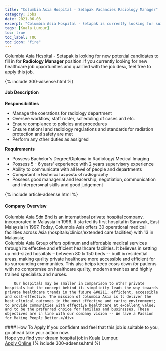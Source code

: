```yaml
---
title: "Columbia Asia Hospital - Setapak Vacancies Radiology Manager" 
category: Jobs 
date: 2021-06-03 
excerpt: "Columbia Asia Hospital - Setapak is currently looking for suitable person to fill in the Radiology Manager which positioned at Kuala Lumpur" 
tags: [Kuala Lumpur] 
toc: true 
toc_label: TOC 
toc_icon: "fire" 
--- 
```


<p>Columbia Asia Hospital - Setapak is looking for new potential candidates to fill in for <b>Radiology Manager</b> position. If you currently looking for new healthcare job opportunities and qualified with the job desc, feel free to apply this job.
</p>{% include 300-adsense.html %} 
<div><div><h4>Job Description</h4></div><div><div><span><div><div><b>Responsibilities</b></div><ul><li>Manage the operations for radiology department</li><li>Oversee workflow, staff roster, scheduling of cases and etc.</li><li>Ensure compliance to policies and procedures</li><li>Ensure national and radiology regulations and standards for radiation protection and safety are met</li><li>Perform any other duties as assigned</li></ul><div><strong>Requirements</strong></div><ul><li>Possess Bachelor's Degree/Diploma in Radiology/ Medical Imaging</li><li>Possess 5 - 6 years' experience with 2 years supervisory experience</li><li>Ability to communicate with all level of people and departments</li><li>Competent in technical aspects of radiography</li><li>Possess good managerial and leadership, negotiation, communication and interpersonal skills and good judgement</li></ul></div></span></div></div></div> 
{% include article-adsense.html %} 
<div><div><h4>Company Overview</h4></div><div><div><span><div><div>
<div>
<div>
			Columbia Asia Sdn Bhd is an international private hospital company, incorporated in Malaysia in 1996. It started its first hospital in Sarawak, East Malaysia in 1997. Today, Columbia Asia offers 30 operational medical facilities across Asia (hospitals/clinics/extended care facilities) with 13 in Malaysia;</div>
<div>
			Columbia Asia Group offers optimum and affordable medical services through its effective and efficient healthcare facilities. It believes in setting up mid-sized hospitals &#8211; between 80 to 150 beds -- built in residential areas, making quality private healthcare more accessible and efficient for its surrounding communities. This also helps keep costs down for patients with no compromise on healthcare quality, modern amenities and highly trained specialists and nurses.</div>
		
		Our hospitals may be smaller in comparison to other private hospitals but the concept behind its simplicity leads the way towards private healthcare trends in the future &#8211; efficient, accessible and cost-effective. The mission of Columbia Asia is to deliver the best clinical outcomes in the most effective and caring environment; to provide communities with effective healthcare at excellent value; and to be the preferred choice for families and businesses. These objectives are in line with our company vision -- We have a Passion for Making People Better.</div>
</div></div></span></div></div></div> 
#### How To Apply 
If you confident and feel that this job is suitable to you, go ahead take your action now. <br/> 
Hope you find your dream hospital job in Kuala Lumpur. <br/> 
<a href="https://www.jobstreet.com.my/en/job/radiology-manager-4556195?jobId=jobstreet-my-job-4556195" class="btn btn--warning" target="_blank" rel="nofollow noopenner">Apply Online</a> 
{% include 300-adsense.html %} 